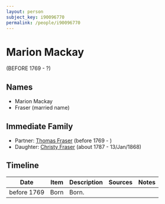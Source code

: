 ```yaml
---
layout: person
subject_key: i90096770
permalink: /people/i90096770
---
```


# Marion Mackay
(BEFORE 1769 - ?)

## Names

* Marion Mackay
* Fraser (married name)

## Immediate Family

* Partner: [Thomas Fraser](./@65905028@-thomas-fraser-b1769-d.md) (before 1769 - )
* Daughter: [Christy Fraser](./@45275253@-christy-fraser-b1787-d1868-1-13.md) (about 1787 - 13/Jan/1868)

## Timeline

Date | Item | Description | Sources | Notes
---|---|---|---|---
before 1769 | Born | Born. |  | 

